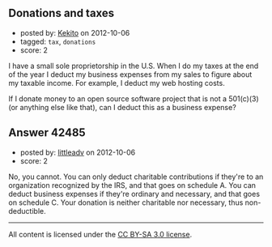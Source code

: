 ## Donations and taxes

- posted by: [Kekito](https://stackexchange.com/users/-1/5898-kekito) on 2012-10-06
- tagged: `tax`, `donations`
- score: 2

I have a small sole proprietorship in the U.S.  When I do my taxes at the end of the year I deduct my business expenses from my sales to figure about my taxable income.  For example, I deduct my web hosting costs.

If I donate money to an open source software project that is not a 501(c)(3) (or anything else like that), can I deduct this as a business expense?


## Answer 42485

- posted by: [littleadv](https://stackexchange.com/users/-1/13808-littleadv) on 2012-10-06
- score: 2

No, you cannot. You can only deduct charitable contributions if they're to an organization recognized by the IRS, and that goes on schedule A. You can deduct business expenses if they're ordinary and necessary, and that goes on schedule C. Your donation is neither charitable nor necessary, thus non-deductible.



---

All content is licensed under the [CC BY-SA 3.0 license](https://creativecommons.org/licenses/by-sa/3.0/).
